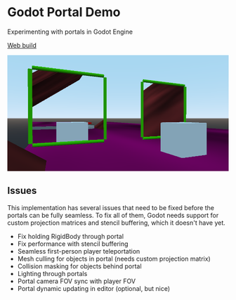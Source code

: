 # Godot Portal Demo

Experimenting with portals in Godot Engine

[Web build](https://io12.github.io/godot-portal-demo/)

![screenshot](screenshot.png)

## Issues

This implementation has several issues that need to be fixed before
the portals can be fully seamless. To fix all of them, Godot needs
support for custom projection matrices and stencil buffering, which it
doesn't have yet.

- Fix holding RigidBody through portal
- Fix performance with stencil buffering
- Seamless first-person player teleportation
- Mesh culling for objects in portal (needs custom projection matrix)
- Collision masking for objects behind portal
- Lighting through portals
- Portal camera FOV sync with player FOV
- Portal dynamic updating in editor (optional, but nice)
